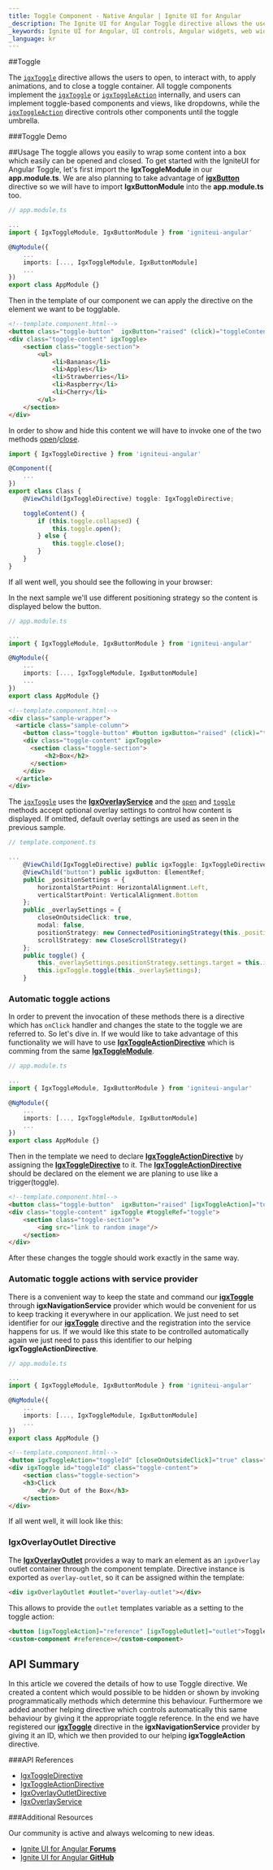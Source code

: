 ```yaml
---
title: Toggle Component - Native Angular | Ignite UI for Angular 
_description: The Ignite UI for Angular Toggle directive allows the users to open, to interact with, to apply animations, and to close a toggle container. 
_keywords: Ignite UI for Angular, UI controls, Angular widgets, web widgets, UI widgets, Angular, Native Angular Components Suite, Native Angular Controls, Native Angular Components Library, Native Angular Components, Angular Toggle directives, Angular Toggle controls, Angular Toggle Component
_language: kr
---
```


##Toggle

The [`igxToggle`]({environment:angularApiUrl}/classes/igxtoggledirective.html) directive allows the users to open, to interact with, to apply animations, and to close a toggle container. All toggle components implement the [`igxToggle`]({environment:angularApiUrl}/classes/igxtoggledirective.html) or [`igxToggleAction`]({environment:angularApiUrl}/classes/igxtoggleactiondirective.html) internally, and users can implement toggle-based components and views, like dropdowns, while the [`igxToggleAction`]({environment:angularApiUrl}/classes/igxtoggleactiondirective.html) directive controls other components until the toggle umbrella.

###Toggle Demo


<code-view style="height: 370px" 
           data-demos-base-url="{environment:demosBaseUrl}" 
           iframe-src="{environment:demosBaseUrl}/interactions/toggle" >
</code-view>


##Usage
The toggle allows you easily to wrap some content into a box which easily can be opened and closed.
To get started with the IgniteUI for Angular Toggle, let's first import the **IgxToggleModule** in our **app.module.ts**. We are also planning to take advantage of [**igxButton**]({environment:angularApiUrl}/classes/igxbuttondirective.html) directive so we will have to import **IgxButtonModule** into the **app.module.ts** too.

```typescript
// app.module.ts

...
import { IgxToggleModule, IgxButtonModule } from 'igniteui-angular'

@NgModule({
    ...
    imports: [..., IgxToggleModule, IgxButtonModule]
    ...
})
export class AppModule {}
```
Then in the template of our component we can apply the directive on the element we want to be togglable.

```html
<!--template.component.html-->
<button class="toggle-button"  igxButton="raised" (click)="toggleContent()">Toggle</button>
<div class="toggle-content" igxToggle>
    <section class="toggle-section">
        <ul>
            <li>Bananas</li>
            <li>Apples</li>
            <li>Strawberries</li>
            <li>Raspberry</li>
            <li>Cherry</li>
        </ul>
    </section>
</div>
```

In order to show and hide this content we will have to invoke one of the two methods [open]({environment:angularApiUrl}/classes/igxtoggledirective.html#open)/[close]({environment:angularApiUrl}/classes/igxtoggledirective.html#close).

```typescript
import { IgxToggleDirective } from 'igniteui-angular'

@Component({
    ...
})
export class Class {
    @ViewChild(IgxToggleDirective) toggle: IgxToggleDirective;

    toggleContent() {
        if (this.toggle.collapsed) {
            this.toggle.open();
        } else {
            this.toggle.close();
        }
    }
}
```

If all went well, you should see the following in your browser:


<code-view style="height: 370px" 
           data-demos-base-url="{environment:demosBaseUrl}" 
           iframe-src="{environment:demosBaseUrl}/interactions/toggle-sample-1" >
</code-view>


In the next sample we'll use different positioning strategy so the content is displayed below the button. 

```typescript
// app.module.ts

...
import { IgxToggleModule, IgxButtonModule } from 'igniteui-angular'

@NgModule({
    ...
    imports: [..., IgxToggleModule, IgxButtonModule]
    ...
})
export class AppModule {}
```

```html
<!--template.component.html-->
<div class="sample-wrapper">
  <article class="sample-column">
    <button class="toggle-button" #button igxButton="raised" (click)="toggle()">Toggle</button>
    <div class="toggle-content" igxToggle>
      <section class="toggle-section">
          <h2>Box</h2>
      </section>
    </div>
  </article>
</div>
```

The [`igxToggle`]({environment:angularApiUrl}/classes/igxtoggledirective.html) uses the [**IgxOverlayService**](overlay.md) and the [`open`]({environment:angularApiUrl}/classes/igxtoggledirective.html#open) and [`toggle`]({environment:angularApiUrl}/classes/igxtoggledirective.html#toggle) methods accept optional overlay settings to control how content is displayed. If omitted, default overlay settings are used as seen in the previous sample.

```typescript
// template.component.ts

...
    @ViewChild(IgxToggleDirective) public igxToggle: IgxToggleDirective;
    @ViewChild("button") public igxButton: ElementRef;
    public _positionSettings = {
        horizontalStartPoint: HorizontalAlignment.Left,
        verticalStartPoint: VerticalAlignment.Bottom
    };
    public _overlaySettings = {
        closeOnOutsideClick: true,
        modal: false,
        positionStrategy: new ConnectedPositioningStrategy(this._positionSettings),
        scrollStrategy: new CloseScrollStrategy()
    };
    public toggle() {
        this._overlaySettings.positionStrategy.settings.target = this.igxButton.nativeElement;
        this.igxToggle.toggle(this._overlaySettings);
    }
```



<code-view style="height: 370px" 
           data-demos-base-url="{environment:demosBaseUrl}" 
           iframe-src="{environment:demosBaseUrl}/interactions/toggle" >
</code-view>


### Automatic toggle actions

In order to prevent the invocation of these methods there is a directive which has `onClick` handler and changes the state to the toggle we are referred to. So let's dive in. If we would like to take advantage of this functionality we will have to use [**IgxToggleActionDirective**]({environment:angularApiUrl}/classes/igxtoggleactiondirective.html) which is comming from the same [**IgxToggleModule**]({environment:angularApiUrl}/classes/igxtogglemodule.html).

```typescript
// app.module.ts

...
import { IgxToggleModule, IgxButtonModule } from 'igniteui-angular'

@NgModule({
    ...
    imports: [..., IgxToggleModule, IgxButtonModule]
    ...
})
export class AppModule {}
```

Then in the template we need to declare [**IgxToggleActionDirective**]({environment:angularApiUrl}/classes/igxtoggleactiondirective.html) by assigning the [**IgxToggleDirective**]({environment:angularApiUrl}/classes/igxtoggledirective.html) to it. The [**IgxToggleActionDirective**]({environment:angularApiUrl}/classes/igxtoggleactiondirective.html) should be declared on the element we are planing to use like a trigger(toggle).

```html
<!--template.component.html-->
<button class="toggle-button"  igxButton="raised" [igxToggleAction]="toggleRef">Toggle</button>
<div class="toggle-content" igxToggle #toggleRef="toggle">
    <section class="toggle-section">
        <img src="link to random image"/>
    </section>
</div>
```

After these changes the toggle should work exactly in the same way.


<code-view style="height: 370px" 
           data-demos-base-url="{environment:demosBaseUrl}" 
           iframe-src="{environment:demosBaseUrl}/interactions/toggle-sample-2" >
</code-view>


### Automatic toggle actions with service provider

There is a convenient way to keep the state and command our [**igxToggle**]({environment:angularApiUrl}/classes/igxtoggledirective.html) through **igxNavigationService** provider which would be convenient for us to keep tracking it everywhere in our application. We just need to set identifier for our [**igxToggle**]({environment:angularApiUrl}/classes/igxtoggledirective.html) directive and the registration into the service happens for us. If we would like this state to be controlled automatically again we just need to pass this identifier to our helping **igxToggleActionDirective**.

```typescript
// app.module.ts

...
import { IgxToggleModule, IgxButtonModule } from 'igniteui-angular'

@NgModule({
    ...
    imports: [..., IgxToggleModule, IgxButtonModule]
    ...
})
export class AppModule {}
```

```html
<!--template.component.html-->
<button igxToggleAction="toggleId" [closeOnOutsideClick]="true" class="toggle-button"  igxButton="raised">Toggle</button>
<div igxToggle id="toggleId" class="toggle-content">
    <section class="toggle-section">
    <h3>Click 
        <br/> Out of the Box</h3>
    </section>
</div>
```

If all went well, it will look like this:


<code-view style="height: 370px" 
           data-demos-base-url="{environment:demosBaseUrl}" 
           iframe-src="{environment:demosBaseUrl}/interactions/toggle-sample-3" >
</code-view>


### IgxOverlayOutlet Directive

The [**IgxOverlayOutlet**]({environment:angularApiUrl}/classes/igxoverlayoutletdirective.html) provides a way to mark an element as an `igxOverlay` outlet container through the component template.
Directive instance is exported as `overlay-outlet`, so it can be assigned within the template:

```html
<div igxOverlayOutlet #outlet="overlay-outlet"></div>
```

This allows to provide the `outlet` templates variable as a setting to the toggle action:
```html
<button [igxToggleAction]="reference" [igxToggleOutlet]="outlet">Toggle</button>
<custom-component #reference></custom-component>
```

## API Summary

In this article we covered the details of how to use Toggle directive. We created a content which would possible to be hidden or shown by invoking programmatically methods which determine this behaviour.
Furthermore we added another helping directive which controls automatically this same behaviour by giving it the appropriate toggle reference. In the end we have registered our [**igxToggle**]({environment:angularApiUrl}/classes/igxtoggledirective.html) directive in the **igxNavigationService** provider by giving it an ID, which we then provided to our helping **igxToggleAction** directive.

###API References
<div class="divider"></div>

* [IgxToggleDirective]({environment:angularApiUrl}/classes/igxtoggledirective.html)
* [IgxToggleActionDirective]({environment:angularApiUrl}/classes/igxtoggleactiondirective.html)
* [IgxOverlayOutletDirective]({environment:angularApiUrl}/classes/igxoverlayoutletdirective.html)
* [IgxOverlayService]({environment:angularApiUrl}/classes/igxoverlayservice.html)

<div class="divider"></div>

###Additional Resources

<div class="divider--half"></div>
Our community is active and always welcoming to new ideas.

* [Ignite UI for Angular **Forums**](https://www.infragistics.com/community/forums/f/ignite-ui-for-angular)
* [Ignite UI for Angular **GitHub**](https://github.com/IgniteUI/igniteui-angular)
